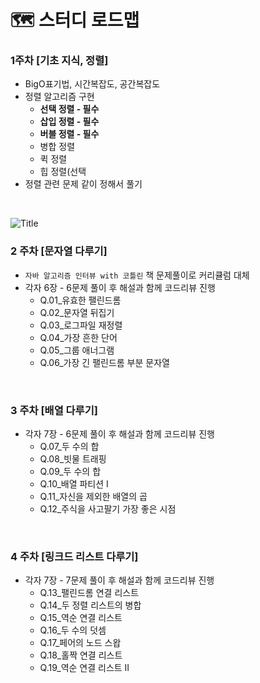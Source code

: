 # 🗺 스터디 로드맵

### 1주차 [기초 지식, 정렬]

- BigO표기법, 시간복잡도, 공간복잡도
- 정렬 알고리즘 구현
    - **선택 정렬 - 필수**
    - **삽입 정렬 - 필수**
    - **버블 정렬 - 필수**
    - 병합 정렬
    - 퀵 정렬
    - 힙 정렬(선택
- 정렬 관련 문제 같이 정해서 풀기

<br>

![Title](https://contents.kyobobook.co.kr/sih/fit-in/458x0/pdt/9791189909550.jpg "자바 알고리즘 인터뷰 with 코틀린")


### 2 주차 [문자열 다루기]

- `자바 알고리즘 인터뷰 with 코틀린` 책 문제풀이로 커리큘럼 대체
- 각자 6장 - 6문제 풀이 후 해설과 함께 코드리뷰 진행
    - Q.01_유효한 팰린드롬
    - Q.02_문자열 뒤집기
    - Q.03_로그파일 재정렬
    - Q.04_가장 흔한 단어
    - Q.05_그룹 애너그램
    - Q.06_가장 긴 팰린드롬 부분 문자열
 
<br>

### 3 주차 [배열 다루기]

- 각자 7장 - 6문제 풀이 후 해설과 함께 코드리뷰 진행
    - Q.07_두 수의 합
    - Q.08_빗물 트래핑
    - Q.09_두 수의 합
    - Q.10_배열 파티션 I
    - Q.11_자신을 제외한 배열의 곱
    - Q.12_주식을 사고팔기 가장 좋은 시점
 
<br>

### 4 주차 [링크드 리스트 다루기]

- 각자 7장 - 7문제 풀이 후 해설과 함께 코드리뷰 진행
    - Q.13_팰린드롬 연결 리스트
    - Q.14_두 정렬 리스트의 병합
    - Q.15_역순 연결 리스트
    - Q.16_두 수의 덧셈
    - Q.17_페어의 노드 스왑
    - Q.18_홀짝 연결 리스트
    - Q.19_역순 연결 리스트 II

